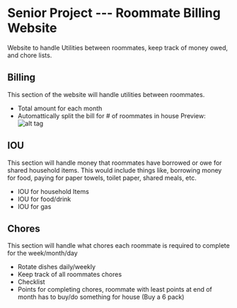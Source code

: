 # Senior Project --- Roommate Billing Website
Website to handle Utilities between roommates, keep track of money owed, and chore lists. 

## Billing 
This section of the website will handle utilities between roommates.
- Total amount for each month
- Automattically split the bill for # of roommates in house
Preview:
![alt tag](https://puu.sh/uWptf/bcb5d29e2c.png)

## IOU
This section will handle money that roommates have borrowed or owe for shared household items. 
This would include things like, borrowing money for food, paying for paper towels, toilet paper, shared meals, etc. 
- IOU for household Items
- IOU for food/drink
- IOU for gas

## Chores
This section will handle what chores each roommate is required to complete for the week/month/day
- Rotate dishes daily/weekly
- Keep track of all roommates chores
- Checklist
- Points for completing chores, roommate with least points at end of month has to buy/do something for house (Buy a 6 pack)
